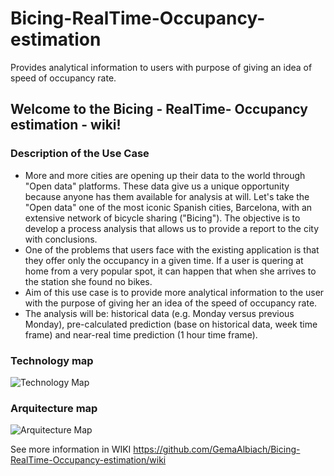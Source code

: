 Bicing-RealTime-Occupancy-estimation
==========================================

 Provides analytical information to users with purpose of giving an idea of speed of occupancy rate.



## Welcome to the Bicing - RealTime- Occupancy estimation - wiki!

### Description of the Use Case
* More and more cities are opening up their data to the world through "Open data" platforms. These data give us a unique opportunity because anyone has them available for analysis at will. Let's take the "Open data" one of the most iconic Spanish cities, Barcelona, with an extensive network of bicycle sharing ("Bicing"). The objective is to develop a process analysis that allows us to provide a report to the city with conclusions. 
* One of the problems that users face with the existing application is that they offer only the occupancy in a given time. If a user is quering at home from a very popular spot, it can happen that when she arrives to the station she found no bikes.
* Aim of this use case is to provide more analytical information to the user with the purpose of giving her an idea of the speed of occupancy rate.
* The analysis will be: historical data (e.g. Monday versus previous Monday), pre-calculated prediction (base on historical data, week time frame) and near-real time prediction (1 hour time frame).


### Technology map
![Technology Map](http://biggerdata.eu/GitHubWikiImg/TechnologyMap.gif)

### Arquitecture map
![Arquitecture Map](http://biggerdata.eu/GitHubWikiImg/ArquitectureMap.gif)


See more information in WIKI
    https://github.com/GemaAlbiach/Bicing-RealTime-Occupancy-estimation/wiki
